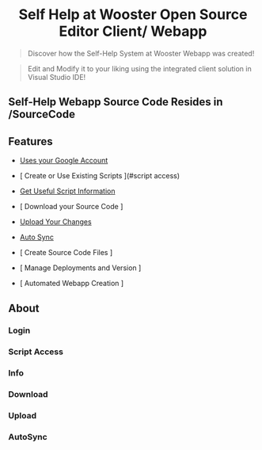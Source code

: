 <h1 align="center"> Self Help at Wooster Open Source Editor Client/ Webapp </h1>

> Discover how the Self-Help System at Wooster Webapp was created!

> Edit and Modify it to your liking using the integrated client solution in Visual Studio IDE!

## Self-Help Webapp Source Code Resides in /SourceCode

## Features
- [ Uses your Google Account ](#login)
- [ Create or Use Existing Scripts ](#script access)
- [ Get Useful Script Information ](#info)
- [ Download your Source Code ]
- [ Upload Your Changes ](#upload)
- [ Auto Sync ](#autosync)

- [ Create Source Code Files ]
- [ Manage Deployments and Version ]
- [ Automated Webapp Creation ]

## About

### Login

### Script Access

### Info

### Download

### Upload

### AutoSync
